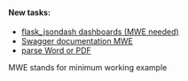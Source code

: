 #### New tasks:

- [flask_jsondash dashboards (MWE needed)](https://github.com/mini-kep/intro/issues/20)
- [Swagger documentation MWE](https://github.com/mini-kep/db/issues/15)
- [parse Word or PDF](https://github.com/mini-kep/parser-rosstat-isep)

MWE stands for minimum working example
